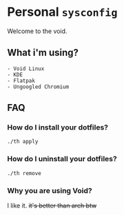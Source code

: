 # Personal `sysconfig` 
Welcome to the void.

## What i'm using?
    - Void Linux
    - KDE
    - Flatpak
    - Ungoogled Chromium

## FAQ

### How do I install your dotfiles?
`./th apply`

### How do I uninstall your dotfiles?
`./th remove`

### Why you are using Void?
I like it. ~~it's better than arch btw~~


